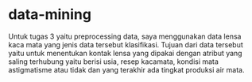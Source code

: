 # data-mining
Untuk tugas 3 yaitu preprocessing data, saya menggunakan data lensa kaca mata yang jenis data tersebut klasifikasi. Tujuan dari data tersebut yaitu untuk menentukan kontak lensa yang dipakai dengan atribut yang saling terhubung yaitu berisi usia, resep kacamata, kondisi mata astigmatisme atau tidak dan yang terakhir ada tingkat produksi air mata.
